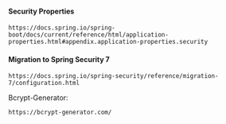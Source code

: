 #### Security Properties
```
https://docs.spring.io/spring-boot/docs/current/reference/html/application-properties.html#appendix.application-properties.security
```

#### Migration to Spring Security 7
```
https://docs.spring.io/spring-security/reference/migration-7/configuration.html
```

Bcrypt-Generator:
```
https://bcrypt-generator.com/
```

